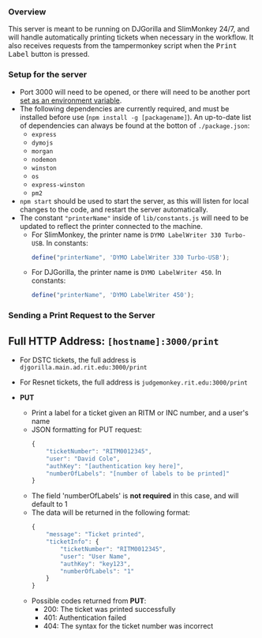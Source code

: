 ### **Overview**

This server is meant to be running on DJGorilla and SlimMonkey 24/7, and will handle automatically printing tickets when necessary in the workflow. It also receives requests from the tampermonkey script when the <kbd>Print Label</kbd> button is pressed.

### **Setup for the server**

* Port 3000 will need to be opened, or there will need to be another port [set as an environment variable](https://stackoverflow.com/questions/13333221/how-to-change-value-of-process-env-port-in-node-js).
* The following dependencies are currently required, and must be installed before use (`npm install -g [packagename]`). An up-to-date list of dependencies can always be found at the botton of `./package.json`:
    * `express`
    * `dymojs`
    * `morgan`
    * `nodemon`
    * `winston`
    * `os`
    * `express-winston`
    * `pm2`
* `npm start` should be used to start the server, as this will listen for local changes to the code, and restart the server automatically.
* The constant `"printerName"` inside of `lib/constants.js` will need to be updated to reflect the printer connected to the machine.
    * For SlimMonkey, the printer name is `DYMO LabelWriter 330 Turbo-USB`. In constants: <br>
        ```javascript
        define("printerName", 'DYMO LabelWriter 330 Turbo-USB');
        ```
    * For DJGorilla, the printer name is `DYMO LabelWriter 450`. In constants: <br>
        ```javascript
        define("printerName", 'DYMO LabelWriter 450');
        ```

### **Sending a Print Request to the Server**

## **Full HTTP Address: `[hostname]:3000/print`**

* For DSTC tickets, the full address is `djgorilla.main.ad.rit.edu:3000/print`
* For Resnet tickets, the full address is `judgemonkey.rit.edu:3000/print`

* **PUT**
    * Print a label for a ticket given an RITM or INC number, and a user's name
    * JSON formatting for PUT request:
        ```javascript
        {
            "ticketNumber": "RITM0012345",
            "user": "David Cole",
            "authKey": "[authentication key here]",
            "numberOfLabels": "[number of labels to be printed]"
        }
        ```
    * The field 'numberOfLabels' is **not required** in this case, and will default to 1
    * The data will be returned in the following format:
        ```javascript
        {
            "message": "Ticket printed",
            "ticketInfo": {
                "ticketNumber": "RITM0012345",
                "user": "User Name",
                "authKey": "key123",
                "numberOfLabels": "1"
            }
        }
        ```
    * Possible codes returned from **PUT**:
        * 200: The ticket was printed successfully
        * 401: Authentication failed
        * 404: The syntax for the ticket number was incorrect
    

    
